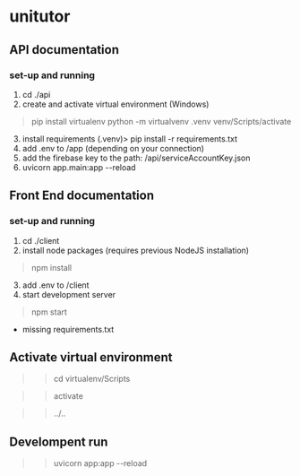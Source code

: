 # unitutor

## API documentation

### set-up and running

1. cd ./api
2. create and activate virtual environment (Windows)
  > pip install virtualenv
  > python -m virtualvenv .venv
  > venv/Scripts/activate
3. install requirements
  (.venv)> pip install -r requirements.txt 
4. add .env to /app (depending on your connection)
5. add the firebase key to the path: /api/serviceAccountKey.json
6. uvicorn app.main:app --reload

## Front End documentation

### set-up and running
1. cd ./client
2. install node packages (requires previous NodeJS installation)
  > npm install
3. add .env to /client
4. start development server
  > npm start 


- missing requirements.txt

## Activate virtual environment
>> cd virtualenv/Scripts

>> activate

>> ../.. 

## Develompent run
>> uvicorn app:app --reload